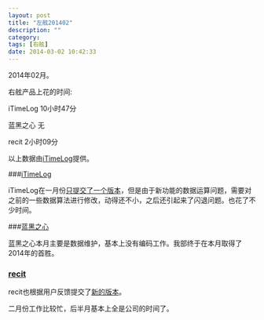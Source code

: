 ```yaml
---
layout: post
title: "左舷201402"
description: ""
category: 
tags: [右舷]
date: 2014-03-02 10:42:33
---
```


2014年02月。

右舷产品上花的时间:

iTimeLog 10小时47分

蓝黑之心 无

recit 2小时09分

以上数据由[iTimeLog](https://itunes.apple.com/cn/app/itimelog/id423263073?l=en&mt=8)提供。

###[iTimeLog](https://itunes.apple.com/cn/app/itimelog/id423263073?l=en&mt=8)

iTimeLog在一月份[只提交了一个版本](http://laihj.me/2014/02/17/itimelog-33/)，但是由于新功能的数据运算问题，需要对之前的一些数据算法进行修改，动得还不小，之后还引起来了闪退问题。也花了不少时间。

###[蓝黑之心](https://itunes.apple.com/cn/app/lan-hei-zhi-xin/id571540427?mt=8)

蓝黑之心本月主要是数据维护，基本上没有编码工作。我部终于在本月取得了2014年的首胜。


### [recit](https://itunes.apple.com/cn/app/recit/id600773786?mt=8)

recit也根据用户反馈提交了[新的版本](http://laihj.me/2014/02/28/recit-22/)。

二月份工作比较忙，后半月基本上全是公司的时间了。


